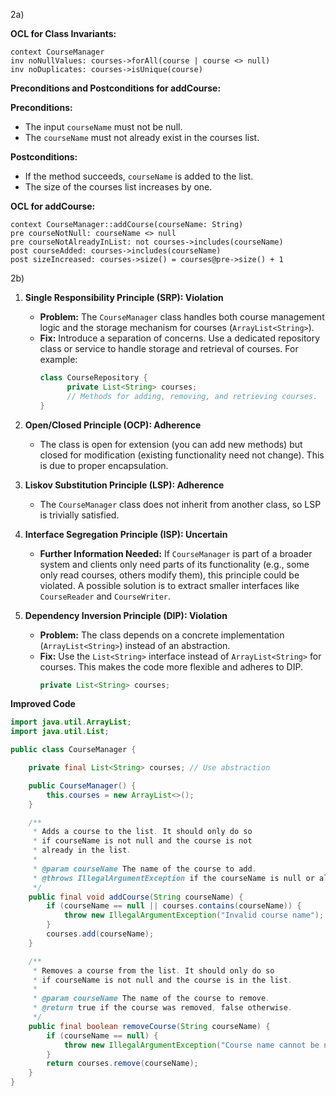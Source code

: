 2a)

**OCL for Class Invariants:**

```ocl
context CourseManager
inv noNullValues: courses->forAll(course | course <> null)
inv noDuplicates: courses->isUnique(course)
```

**Preconditions and Postconditions for addCourse:**

**Preconditions:**

- The input `courseName` must not be null.
- The `courseName` must not already exist in the courses list.

**Postconditions:**

- If the method succeeds, `courseName` is added to the list.
- The size of the courses list increases by one.

**OCL for addCourse:**

```ocl
context CourseManager::addCourse(courseName: String)
pre courseNotNull: courseName <> null
pre courseNotAlreadyInList: not courses->includes(courseName)
post courseAdded: courses->includes(courseName)
post sizeIncreased: courses->size() = courses@pre->size() + 1
```

2b)

1. **Single Responsibility Principle (SRP): Violation**
    - **Problem:** The `CourseManager` class handles both course management logic and the storage mechanism for courses (`ArrayList<String>`).
    - **Fix:** Introduce a separation of concerns. Use a dedicated repository class or service to handle storage and retrieval of courses. For example:
      ```java
      class CourseRepository {
            private List<String> courses;
            // Methods for adding, removing, and retrieving courses.
      }
      ```

2. **Open/Closed Principle (OCP): Adherence**
    - The class is open for extension (you can add new methods) but closed for modification (existing functionality need not change). This is due to proper encapsulation.

3. **Liskov Substitution Principle (LSP): Adherence**
    - The `CourseManager` class does not inherit from another class, so LSP is trivially satisfied.

4. **Interface Segregation Principle (ISP): Uncertain**
    - **Further Information Needed:** If `CourseManager` is part of a broader system and clients only need parts of its functionality (e.g., some only read courses, others modify them), this principle could be violated. A possible solution is to extract smaller interfaces like `CourseReader` and `CourseWriter`.

5. **Dependency Inversion Principle (DIP): Violation**
    - **Problem:** The class depends on a concrete implementation (`ArrayList<String>`) instead of an abstraction.
    - **Fix:** Use the `List<String>` interface instead of `ArrayList<String>` for courses. This makes the code more flexible and adheres to DIP.
      ```java
      private List<String> courses;
      ```

 **Improved Code**
```java
import java.util.ArrayList;
import java.util.List;

public class CourseManager {

    private final List<String> courses; // Use abstraction

    public CourseManager() {
        this.courses = new ArrayList<>();
    }

    /**
     * Adds a course to the list. It should only do so
     * if courseName is not null and the course is not
     * already in the list.
     *
     * @param courseName The name of the course to add.
     * @throws IllegalArgumentException if the courseName is null or already exists.
     */
    public final void addCourse(String courseName) {
        if (courseName == null || courses.contains(courseName)) {
            throw new IllegalArgumentException("Invalid course name");
        }
        courses.add(courseName);
    }

    /**
     * Removes a course from the list. It should only do so
     * if courseName is not null and the course is in the list.
     *
     * @param courseName The name of the course to remove.
     * @return true if the course was removed, false otherwise.
     */
    public final boolean removeCourse(String courseName) {
        if (courseName == null) {
            throw new IllegalArgumentException("Course name cannot be null");
        }
        return courses.remove(courseName);
    }
}
```

